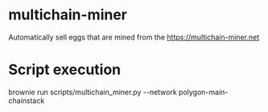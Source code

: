 # multichain-miner
Automatically sell eggs that are mined from the https://multichain-miner.net

# Script execution
brownie run scripts/multichain_miner.py --network polygon-main-chainstack
